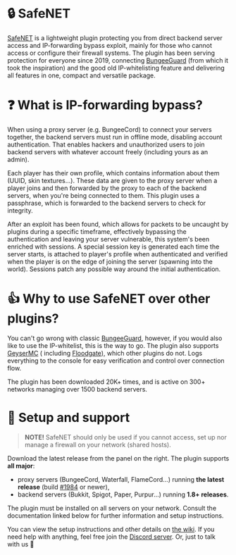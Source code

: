 # 🔒 SafeNET

[SafeNET](https://www.spigotmc.org/resources/65075/) is a lightweight plugin protecting you from direct backend server
access and IP-forwarding bypass exploit, mainly for those who cannot access or configure their firewall systems. The
plugin has been serving protection for everyone since 2019,
connecting [BungeeGuard](https://github.com/lucko/BungeeGuard) (from which it took the inspiration) and the good old
IP-whitelisting feature and delivering all features in one, compact and versatile package.

# ❓ What is IP-forwarding bypass?

When using a proxy server (e.g. BungeeCord) to connect your servers together, the backend servers must run in offline
mode, disabling account authentication. That enables hackers and unauthorized users to join backend servers with
whatever account freely (including yours as an admin).

Each player has their own profile, which contains information about them (UUID, skin textures...). These data are given
to the proxy server when a player joins and then forwarded by the proxy to each of the backend servers, when you're
being connected to them. This plugin uses a passphrase, which is forwarded to the backend servers to check for
integrity.

After an exploit has been found, which allows for packets to be uncaught by plugins during a specific timeframe,
effectively bypassing the authentication and leaving your server vulnerable, this system's been enriched with sessions.
A special session key is generated each time the server starts, is attached to player's profile when authenticated and
verified when the player is on the edge of joining the server (spawning into the world). Sessions patch any possible way
around the initial authentication.

# 👍 Why to use SafeNET over other plugins?

You can't go wrong with classic [BungeeGuard](https://github.com/lucko/BungeeGuard), however, if you would also like to
use the IP-whitelist, this is the way to go. The plugin also supports [GeyserMC](https://github.com/GeyserMC/Geyser) (
including [Floodgate](https://github.com/GeyserMC/Floodgate/)), which other plugins do not. Logs everything to the
console for easy verification and control over connection flow.

The plugin has been downloaded 20K+ times, and is active on 300+ networks managing over 1500 backend servers.

# 🔧 Setup and support

> **NOTE!** SafeNET should only be used if you cannot access, set up nor manage a firewall on your network (shared
> hosts).

Download the latest release from the panel on the right. The plugin supports **all major**:

- proxy servers (BungeeCord, Waterfall, FlameCord...) running **the latest release** (build [#1984](https://ci.md-5.net/job/BungeeCord/1984/) or newer),
- backend servers (Bukkit, Spigot, Paper, Purpur...) running **1.8+ releases**.

The plugin must be installed on all servers on your network. Consult the documentation linked below for further
information and setup instructions.

You can view the setup instructions and other details on [the wiki](https://dejvokep.gitbook.io/safenet/). If you need
help with anything,
feel free join the [Discord server](https://discord.gg/BbhADEy). Or, just to talk with us 👋
